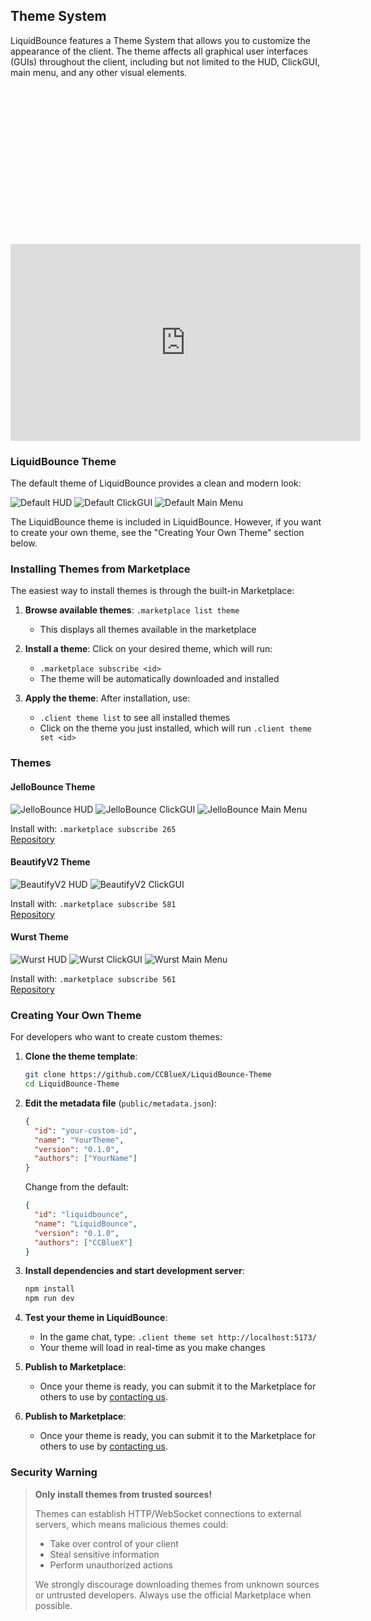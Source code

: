 ## Theme System
LiquidBounce features a Theme System that allows you to customize the appearance of the client. The theme affects all graphical user interfaces (GUIs) throughout the client, including but not limited to the HUD, ClickGUI, main menu, and any other visual elements.

<div class="fluid-width-video-wrapper" style="padding-top: 50%;">
    <iframe width="560" height="315" src="https://www.youtube.com/embed/hUZBVYX9jTM" title="YouTube video player" frameborder="0" allow="accelerometer; autoplay; clipboard-write; encrypted-media; gyroscope; picture-in-picture; web-share" referrerpolicy="strict-origin-when-cross-origin" allowfullscreen></iframe>
</div>

### LiquidBounce Theme
The default theme of LiquidBounce provides a clean and modern look:

![Default HUD](/images/theme/liquidbounce/hud.png)
![Default ClickGUI](/images/theme/liquidbounce/clickgui.png)
![Default Main Menu](/images/theme/liquidbounce/mainmenu.png)

The LiquidBounce theme is included in LiquidBounce. However, if you want to create your own theme, see the "Creating Your Own Theme" section below.

### Installing Themes from Marketplace

The easiest way to install themes is through the built-in Marketplace:

1. **Browse available themes**: `.marketplace list theme`
   - This displays all themes available in the marketplace

2. **Install a theme**: Click on your desired theme, which will run:
   - `.marketplace subscribe <id>`
   - The theme will be automatically downloaded and installed

3. **Apply the theme**: After installation, use:
   - `.client theme list` to see all installed themes
   - Click on the theme you just installed, which will run `.client theme set <id>`

### Themes

#### JelloBounce Theme
![JelloBounce HUD](/images/theme/jellobounce/hud.png)
![JelloBounce ClickGUI](/images/theme/jellobounce/clickgui.png)
![JelloBounce Main Menu](/images/theme/jellobounce/mainmenu.png)

Install with: `.marketplace subscribe 265`  
[Repository](https://github.com/CCBlueX/LiquidBounce-Theme-JelloBounce)

#### BeautifyV2 Theme
![BeautifyV2 HUD](/images/theme/beautifyv2/ingame-hud.png)
![BeautifyV2 ClickGUI](/images/theme/beautifyv2/ingame-clickgui.png)

Install with: `.marketplace subscribe 581`  
[Repository](https://github.com/CCBlueX/LiquidBounce-Theme-BeautifyV2)

#### Wurst Theme
![Wurst HUD](/images/theme/wurst/ingame-hud.png)
![Wurst ClickGUI](/images/theme/wurst/clickgui.png)
![Wurst Main Menu](/images/theme/wurst/title.png)

Install with: `.marketplace subscribe 561`  
[Repository](https://github.com/CCBlueX/LiquidBounce-Theme-Wurst)

### Creating Your Own Theme

For developers who want to create custom themes:

1. **Clone the theme template**:
   ```bash
   git clone https://github.com/CCBlueX/LiquidBounce-Theme
   cd LiquidBounce-Theme
   ```

2. **Edit the metadata file** (`public/metadata.json`):
   ```json
   {
     "id": "your-custom-id",
     "name": "YourTheme",
     "version": "0.1.0",
     "authors": ["YourName"]
   }
   ```
   Change from the default:
   ```json
   {
     "id": "liquidbounce",
     "name": "LiquidBounce",
     "version": "0.1.0",
     "authors": ["CCBlueX"]
   }
   ```

3. **Install dependencies and start development server**:
   ```bash
   npm install
   npm run dev
   ```

4. **Test your theme in LiquidBounce**:
   - In the game chat, type: `.client theme set http://localhost:5173/`
   - Your theme will load in real-time as you make changes

5. **Publish to Marketplace**:
   - Once your theme is ready, you can submit it to the Marketplace for others to use by [contacting us](https://ccbluex.net/contact).
5. **Publish to Marketplace**:
   - Once your theme is ready, you can submit it to the Marketplace for others to use by [contacting us](https://ccbluex.net/contact).

### Security Warning

> **Only install themes from trusted sources!**
>
> Themes can establish HTTP/WebSocket connections to external servers, which means malicious themes could:
> - Take over control of your client
> - Steal sensitive information
> - Perform unauthorized actions
>
> We strongly discourage downloading themes from unknown sources or untrusted developers. Always use the official Marketplace when possible.